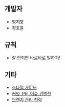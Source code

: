 ## 개발자
- 엄지호
- 정호윤

## 규칙
- 잘 안되면 바로바로 말하기!

## 기타
- [스타일 가이드](https://hoyunjung.notion.site/Swift-Style-Guide-e5aba08128de4571a006d84bf3716f2f?pvs=4)
- [커밋, PR, 이슈 컨벤션](https://hoyunjung.notion.site/GitHub-Conventions-bb47b76884c24b21847181c76d562c7d?pvs=4)
- [브랜치 관리 전략](https://hoyunjung.notion.site/3fb05482da58416ab8984ff8420a67d8?pvs=4)
